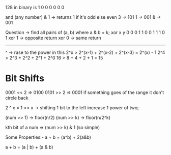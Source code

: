 128 in binary is 
1 0 0 0 0 0 0 

and 
(any number) & 1 -> returns 1 if it's odd else even
3 -> 101
1 -> 001
& -> 001

Question -> find all pairs of (a, b) where a & b = k;
xor 
x y
0 0 0
1 1 0
0 1 1
1 0 1
xor 1 -> opposite return 
xor 0 -> same return

---------------------------------------------------
^ -> rase to the power in this
2^x > 2^(x-1) + 2^(x-2) + 2^(x-3) = 2^(x) - 1
2^4 > 2^3 + 2^2 + 2^1 + 2^0
16  > 8 + 4 + 2 + 1 = 15 

# Bit Shifts
0001 << 2 => 0100
0101 >> 2 => 0001
if something goes of the range it don't circle back

2 ^ x = 1 << x 
-> shifting 1 bit to the left increase 1 power of two;

(num >> 1) -> floor(n/2)
(num >> k) -> floor(n/2^k)

kth bit of a num => (num >> k) & 1 (so simple)

Some Properties:-
a + b = (a^b) + 2(a&b)

a + b = (a | b) + (a & b)

